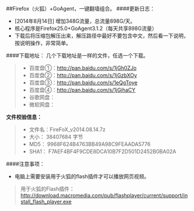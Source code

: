 ##Firefox（火狐）+GoAgent，一键翻墙组合。
####更新日志：
* [2014年8月14日] 增加348G流量，总流量898G/天。
* 核心程序是Firefox25.0+GoAgent3.1.2（每天共享898G流量）
* 下载后将压缩包解压出来，解压路径中最好不要包含中文，然后看一下说明，按说明操作，非常简单。

####下载地址：
几个下载地址是一样的文件，任选一个下载。
> * 百度盘①：http://pan.baidu.com/s/1jGh0ZJo
> * 百度盘②：http://pan.baidu.com/s/1jGzbXOy
> * 百度盘③：http://pan.baidu.com/s/1eQgToye
> * 百度盘④：http://pan.baidu.com/s/1jGihaCY
> * 谷歌网盘：
> * 微软网盘：

**文件校验信息：**

> * 文件名：FireFoX_v2014.08.14.7z
> * 大小：  38407684 字节
> * MD5：  9968F624B4763BB49A98C9FEAADA5776
> * SHA1： F7AEF4BF4F9CDE8DCA10B7F2D501D2452B0BA02A

####注意事项：
* 电脑上需要安装用于火狐的flash插件才可以播放网页视频。
> 用于火狐的Flash插件：http://download.macromedia.com/pub/flashplayer/current/support/install_flash_player.exe